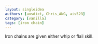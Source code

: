 ```yaml
---
layout: singleidea
authors: [aosdict, Chris_ANG, ais523]
category: [vanilla]
tags: [iron chain]
---
```

Iron chains are given either whip or flail skill.
